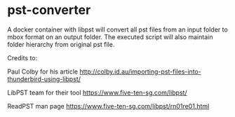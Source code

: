 # pst-converter
A docker container with libpst will convert all pst files from an input folder to mbox format on an output folder.
The executed script will also maintain folder hierarchy from original pst file.

Credits to:

Paul Colby for his article
http://colby.id.au/importing-pst-files-into-thunderbird-using-libpst/

LibPST team for their tool
https://www.five-ten-sg.com/libpst/

ReadPST man page
https://www.five-ten-sg.com/libpst/rn01re01.html
